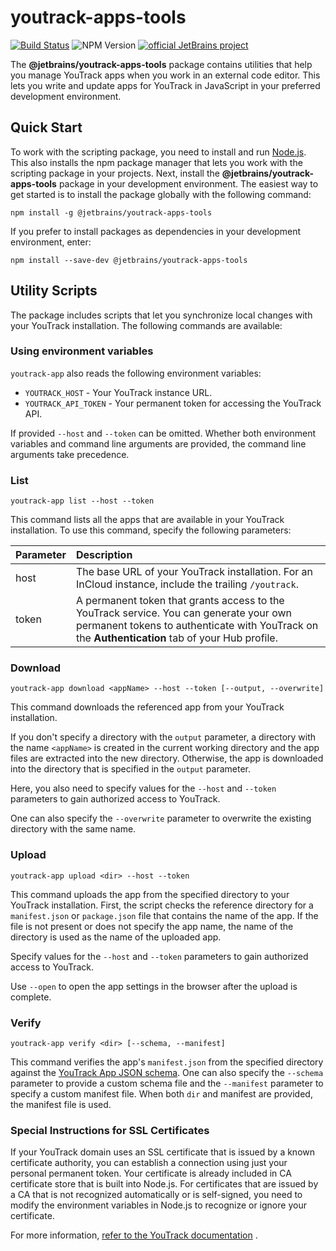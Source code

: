 # youtrack-apps-tools

[![Build Status][ci-img]][ci-project] ![NPM Version](https://img.shields.io/npm/v/@jetbrains/youtrack-apps-tools)
[![official JetBrains project](https://jb.gg/badges/official-flat-square.svg)](https://github.com/JetBrains#jetbrains-on-github)

The **@jetbrains/youtrack-apps-tools** package contains utilities that help you manage YouTrack apps when you work
in an external code editor. This lets you write and update apps for YouTrack in JavaScript in your preferred
development environment.

## Quick Start

To work with the scripting package, you need to install and run [Node.js](https://nodejs.org/en/). This also installs
the npm package manager that lets you work with the scripting package in your projects.
Next, install the **@jetbrains/youtrack-apps-tools** package in your development environment. The easiest way to get
started is to install the package globally with the following command:

`npm install -g @jetbrains/youtrack-apps-tools`

If you prefer to install packages as dependencies in your development environment, enter:

`npm install --save-dev @jetbrains/youtrack-apps-tools`

## Utility Scripts

The package includes scripts that let you synchronize local changes with your YouTrack installation. The following
commands are available:

### Using environment variables

`youtrack-app` also reads the following environment variables:

- `YOUTRACK_HOST` - Your YouTrack instance URL.
- `YOUTRACK_API_TOKEN` - Your permanent token for accessing the YouTrack API.

If provided `--host` and `--token` can be omitted. Whether both environment variables and command line arguments are provided, the command line arguments take precedence.

### List

`youtrack-app list --host --token`

This command lists all the apps that are available in your YouTrack installation. To use this command, specify the
following parameters:

| Parameter | Description                                                                                                                                                                               |
| --------- | :---------------------------------------------------------------------------------------------------------------------------------------------------------------------------------------- |
| host      | The base URL of your YouTrack installation. For an InCloud instance, include the trailing `/youtrack`.                                                                                    |
| token     | A permanent token that grants access to the YouTrack service. You can generate your own permanent tokens to authenticate with YouTrack on the **Authentication** tab of your Hub profile. |

### Download

`youtrack-app download <appName> --host --token [--output, --overwrite]`

This command downloads the referenced app from your YouTrack installation.

If you don't specify a directory with the `output` parameter, a directory with the name `<appName>` is created in
the current working directory and the app files are extracted into the new directory. Otherwise, the app is
downloaded into the directory that is specified in the `output` parameter.

Here, you also need to specify values for the `--host` and `--token` parameters to gain authorized access to YouTrack.

One can also specify the `--overwrite` parameter to overwrite the existing directory with the same name.

### Upload

`youtrack-app upload <dir> --host --token`

This command uploads the app from the specified directory to your YouTrack installation. First, the script checks
the reference directory for a `manifest.json` or `package.json` file that contains the name of the app. If the file is not present or
does not specify the app name, the name of the directory is used as the name of the uploaded app.

Specify values for the `--host` and `--token` parameters to gain authorized access to YouTrack.

Use `--open` to open the app settings in the browser after the upload is complete.

### Verify

`youtrack-app verify <dir> [--schema, --manifest]`

This command verifies the app's `manifest.json` from the specified directory against the [YouTrack App JSON schema][json-schema]. One can also specify the `--schema` parameter to provide a custom schema file and the `--manifest` parameter to specify a custom manifest file. When both `dir` and manifest are provided, the manifest file is used.

### Special Instructions for SSL Certificates

If your YouTrack domain uses an SSL certificate that is issued by a known certificate authority, you can establish a
connection using just your personal permanent token. Your certificate is already included in CA certificate store that
is built into Node.js. For certificates that are issued by a CA that is not recognized automatically or is self-signed,
you need to modify the environment variables in Node.js to recognize or ignore your certificate.

For more
information, [refer to the YouTrack documentation](https://www.jetbrains.com/help/youtrack/incloud/js-workflow-external-editor.html#special-instructions-ssl-certificates)
.

[ci-project]: https://teamcity.jetbrains.com/project/JetBrainsUi_YouTrackApps_AppsTools
[ci-img]: https://teamcity.jetbrains.com/app/rest/builds/buildType:JetBrainsUi_YouTrackApps_AppsTools_Checks/statusIcon.svg
[json-schema]: https://json.schemastore.org/youtrack-app.json
